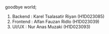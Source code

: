 goodbye world;

1. Backend : Karel Tsalasatir Riyan (H1D023085)
2. Frontend : Alfan Fauzan Ridlo (H1D023039)
3. UI/UX : Nur Anas Muzaki (H1D023093)